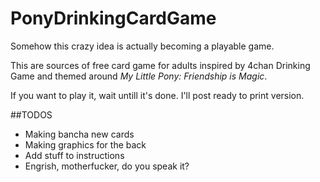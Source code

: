 # PonyDrinkingCardGame
Somehow this crazy idea is actually becoming a playable game.

This are sources of free card game for adults inspired by 4chan Drinking Game and themed around *My Little Pony: Friendship is Magic*.

If you want to play it, wait untill it's done. I'll post ready to print version.

##TODOS

* Making bancha new cards
* Making graphics for the back
* Add stuff to instructions
* Engrish, motherfucker, do you speak it?
